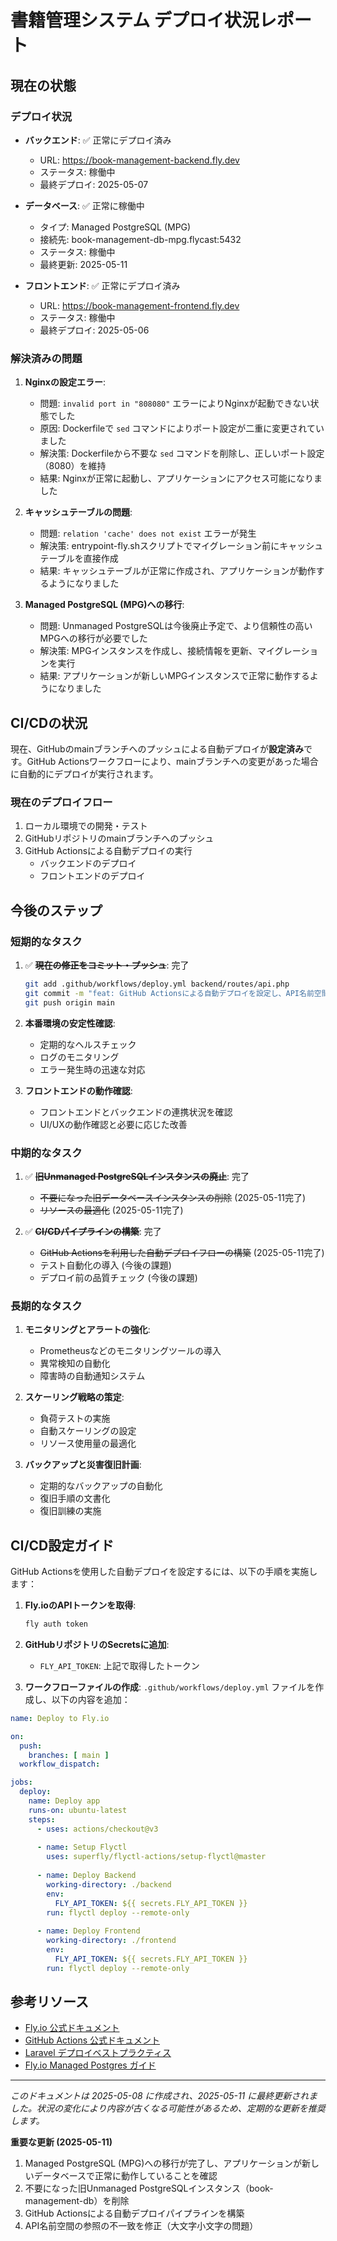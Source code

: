 # 書籍管理システム デプロイ状況レポート

## 現在の状態

### デプロイ状況

- **バックエンド**: ✅ 正常にデプロイ済み
  - URL: https://book-management-backend.fly.dev
  - ステータス: 稼働中
  - 最終デプロイ: 2025-05-07

- **データベース**: ✅ 正常に稼働中
  - タイプ: Managed PostgreSQL (MPG)
  - 接続先: book-management-db-mpg.flycast:5432
  - ステータス: 稼働中
  - 最終更新: 2025-05-11

- **フロントエンド**: ✅ 正常にデプロイ済み
  - URL: https://book-management-frontend.fly.dev
  - ステータス: 稼働中
  - 最終デプロイ: 2025-05-06

### 解決済みの問題

1. **Nginxの設定エラー**: 
   - 問題: `invalid port in "808080"` エラーによりNginxが起動できない状態でした
   - 原因: Dockerfileで `sed` コマンドによりポート設定が二重に変更されていました
   - 解決策: Dockerfileから不要な `sed` コマンドを削除し、正しいポート設定（8080）を維持
   - 結果: Nginxが正常に起動し、アプリケーションにアクセス可能になりました

2. **キャッシュテーブルの問題**:
   - 問題: `relation 'cache' does not exist` エラーが発生
   - 解決策: entrypoint-fly.shスクリプトでマイグレーション前にキャッシュテーブルを直接作成
   - 結果: キャッシュテーブルが正常に作成され、アプリケーションが動作するようになりました

3. **Managed PostgreSQL (MPG)への移行**:
   - 問題: Unmanaged PostgreSQLは今後廃止予定で、より信頼性の高いMPGへの移行が必要でした
   - 解決策: MPGインスタンスを作成し、接続情報を更新、マイグレーションを実行
   - 結果: アプリケーションが新しいMPGインスタンスで正常に動作するようになりました

## CI/CDの状況

現在、GitHubのmainブランチへのプッシュによる自動デプロイが**設定済み**です。GitHub Actionsワークフローにより、mainブランチへの変更があった場合に自動的にデプロイが実行されます。

### 現在のデプロイフロー

1. ローカル環境での開発・テスト
2. GitHubリポジトリのmainブランチへのプッシュ
3. GitHub Actionsによる自動デプロイの実行
   - バックエンドのデプロイ
   - フロントエンドのデプロイ

## 今後のステップ

### 短期的なタスク

1. ✅ **~~現在の修正をコミット・プッシュ~~**: 完了
   ```bash
   git add .github/workflows/deploy.yml backend/routes/api.php
   git commit -m "feat: GitHub Actionsによる自動デプロイを設定し、API名前空間の参照を修正"
   git push origin main
   ```

2. **本番環境の安定性確認**:
   - 定期的なヘルスチェック
   - ログのモニタリング
   - エラー発生時の迅速な対応

3. **フロントエンドの動作確認**:
   - フロントエンドとバックエンドの連携状況を確認
   - UI/UXの動作確認と必要に応じた改善

### 中期的なタスク

1. ✅ **~~旧Unmanaged PostgreSQLインスタンスの廃止~~**: 完了
   - ~~不要になった旧データベースインスタンスの削除~~ (2025-05-11完了)
   - ~~リソースの最適化~~ (2025-05-11完了)

2. ✅ **~~CI/CDパイプラインの構築~~**: 完了
   - ~~GitHub Actionsを利用した自動デプロイフローの構築~~ (2025-05-11完了)
   - テスト自動化の導入 (今後の課題)
   - デプロイ前の品質チェック (今後の課題)

### 長期的なタスク

1. **モニタリングとアラートの強化**:
   - Prometheusなどのモニタリングツールの導入
   - 異常検知の自動化
   - 障害時の自動通知システム

2. **スケーリング戦略の策定**:
   - 負荷テストの実施
   - 自動スケーリングの設定
   - リソース使用量の最適化

3. **バックアップと災害復旧計画**:
   - 定期的なバックアップの自動化
   - 復旧手順の文書化
   - 復旧訓練の実施

## CI/CD設定ガイド

GitHub Actionsを使用した自動デプロイを設定するには、以下の手順を実施します：

1. **Fly.ioのAPIトークンを取得**:
   ```bash
   fly auth token
   ```

2. **GitHubリポジトリのSecretsに追加**:
   - `FLY_API_TOKEN`: 上記で取得したトークン

3. **ワークフローファイルの作成**:
   `.github/workflows/deploy.yml` ファイルを作成し、以下の内容を追加：

```yaml
name: Deploy to Fly.io

on:
  push:
    branches: [ main ]
  workflow_dispatch:

jobs:
  deploy:
    name: Deploy app
    runs-on: ubuntu-latest
    steps:
      - uses: actions/checkout@v3
      
      - name: Setup Flyctl
        uses: superfly/flyctl-actions/setup-flyctl@master
      
      - name: Deploy Backend
        working-directory: ./backend
        env:
          FLY_API_TOKEN: ${{ secrets.FLY_API_TOKEN }}
        run: flyctl deploy --remote-only
      
      - name: Deploy Frontend
        working-directory: ./frontend
        env:
          FLY_API_TOKEN: ${{ secrets.FLY_API_TOKEN }}
        run: flyctl deploy --remote-only
```

## 参考リソース

- [Fly.io 公式ドキュメント](https://fly.io/docs/)
- [GitHub Actions 公式ドキュメント](https://docs.github.com/ja/actions)
- [Laravel デプロイベストプラクティス](https://laravel.com/docs/deployment)
- [Fly.io Managed Postgres ガイド](https://fly.io/docs/postgres/)

---

*このドキュメントは 2025-05-08 に作成され、2025-05-11 に最終更新されました。状況の変化により内容が古くなる可能性があるため、定期的な更新を推奨します。*

**重要な更新 (2025-05-11)**

1. Managed PostgreSQL (MPG)への移行が完了し、アプリケーションが新しいデータベースで正常に動作していることを確認
2. 不要になった旧Unmanaged PostgreSQLインスタンス（book-management-db）を削除
3. GitHub Actionsによる自動デプロイパイプラインを構築
4. API名前空間の参照の不一致を修正（大文字小文字の問題）
